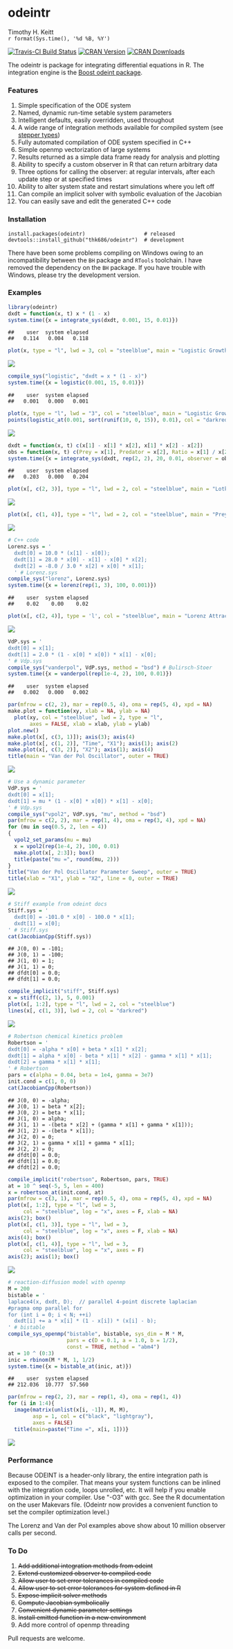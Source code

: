 # odeintr
Timothy H. Keitt  
`r format(Sys.time(), '%d %B, %Y')`  

[![Travis-CI Build Status](https://travis-ci.org/thk686/odeintr.svg?branch=master)](https://travis-ci.org/thk686/odeintr) [![CRAN Version](http://www.r-pkg.org/badges/version/odeintr)](http://www.r-pkg.org/badges/version/odeintr) [![CRAN Downloads](http://cranlogs.r-pkg.org/badges/odeintr)](http://cran.rstudio.com/web/packages/odeintr/index.html)

The odeintr is package for integrating differential equations in R. The integration engine is
the [Boost odeint package](http://www.odeint.com).

### Features

1. Simple specification of the ODE system
1. Named, dynamic run-time setable system parameters
1. Intelligent defaults, easily overridden, used throughout
1. A wide range of integration methods available for compiled system (see [stepper types](http://www.boost.org/doc/libs/1_58_0/libs/numeric/odeint/doc/html/boost_numeric_odeint/odeint_in_detail/steppers.html#boost_numeric_odeint.odeint_in_detail.steppers.stepper_overview))
1. Fully automated compilation of ODE system specified in C++
1. Simple openmp vectorization of large systems
1. Results returned as a simple data frame ready for analysis and plotting
1. Ability to specify a custom observer in R that can return arbitrary data
1. Three options for calling the observer: at regular intervals, after each update step or at specified times
1. Ability to alter system state and restart simulations where you left off
1. Can compile an implicit solver with symbolic evaluation of the Jacobian
1. You can easily save and edit the generated C++ code

### Installation

```
install.packages(odeintr)                   # released
devtools::install_github("thk686/odeintr")  # development
```

There have been some problems compiling on Windows owing to an incompatibility between
the `BH` package and `RTools` toolchain. I have removed the dependency on the `BH`
package. If you have trouble with Windows, please try the development version.

### Examples


```r
library(odeintr)
dxdt = function(x, t) x * (1 - x)
system.time({x = integrate_sys(dxdt, 0.001, 15, 0.01)})
```

```
##    user  system elapsed 
##   0.114   0.004   0.118
```

```r
plot(x, type = "l", lwd = 3, col = "steelblue", main = "Logistic Growth")
```

![](README_files/figure-html/unnamed-chunk-1-1.png) 

```r
compile_sys("logistic", "dxdt = x * (1 - x)")
system.time({x = logistic(0.001, 15, 0.01)})
```

```
##    user  system elapsed 
##   0.001   0.000   0.001
```

```r
plot(x, type = "l", lwd = "3", col = "steelblue", main = "Logistic Growth")
points(logistic_at(0.001, sort(runif(10, 0, 15)), 0.01), col = "darkred")
```

![](README_files/figure-html/unnamed-chunk-1-2.png) 


```r
dxdt = function(x, t) c(x[1] - x[1] * x[2], x[1] * x[2] - x[2])
obs = function(x, t) c(Prey = x[1], Predator = x[2], Ratio = x[1] / x[2])
system.time({x = integrate_sys(dxdt, rep(2, 2), 20, 0.01, observer = obs)})
```

```
##    user  system elapsed 
##   0.203   0.000   0.204
```

```r
plot(x[, c(2, 3)], type = "l", lwd = 2, col = "steelblue", main = "Lotka-Volterra Phase Plot")
```

![](README_files/figure-html/unnamed-chunk-2-1.png) 

```r
plot(x[, c(1, 4)], type = "l", lwd = 2, col = "steelblue", main = "Prey-Predator Ratio")
```

![](README_files/figure-html/unnamed-chunk-2-2.png) 


```r
# C++ code
Lorenz.sys = '
  dxdt[0] = 10.0 * (x[1] - x[0]);
  dxdt[1] = 28.0 * x[0] - x[1] - x[0] * x[2];
  dxdt[2] = -8.0 / 3.0 * x[2] + x[0] * x[1];
  ' # Lorenz.sys
compile_sys("lorenz", Lorenz.sys)
system.time({x = lorenz(rep(1, 3), 100, 0.001)})
```

```
##    user  system elapsed 
##    0.02    0.00    0.02
```

```r
plot(x[, c(2, 4)], type = 'l', col = "steelblue", main = "Lorenz Attractor")
```

![](README_files/figure-html/unnamed-chunk-3-1.png) 


```r
VdP.sys = '
dxdt[0] = x[1];
dxdt[1] = 2.0 * (1 - x[0] * x[0]) * x[1] - x[0];
' # Vdp.sys
compile_sys("vanderpol", VdP.sys, method = "bsd") # Bulirsch-Stoer
system.time({x = vanderpol(rep(1e-4, 2), 100, 0.01)})
```

```
##    user  system elapsed 
##   0.002   0.000   0.002
```

```r
par(mfrow = c(2, 2), mar = rep(0.5, 4), oma = rep(5, 4), xpd = NA)
make.plot = function(xy, xlab = NA, ylab = NA)
  plot(xy, col = "steelblue", lwd = 2, type = "l",
       axes = FALSE, xlab = xlab, ylab = ylab)
plot.new()
make.plot(x[, c(3, 1)]); axis(3); axis(4)
make.plot(x[, c(1, 2)], "Time", "X1"); axis(1); axis(2)
make.plot(x[, c(3, 2)], "X2"); axis(1); axis(4)
title(main = "Van der Pol Oscillator", outer = TRUE)
```

![](README_files/figure-html/unnamed-chunk-4-1.png) 


```r
# Use a dynamic parameter
VdP.sys = '
dxdt[0] = x[1];
dxdt[1] = mu * (1 - x[0] * x[0]) * x[1] - x[0];
' # Vdp.sys
compile_sys("vpol2", VdP.sys, "mu", method = "bsd")
par(mfrow = c(2, 2), mar = rep(1, 4), oma = rep(3, 4), xpd = NA)
for (mu in seq(0.5, 2, len = 4))
{
  vpol2_set_params(mu = mu)
  x = vpol2(rep(1e-4, 2), 100, 0.01)
  make.plot(x[, 2:3]); box()
  title(paste("mu =", round(mu, 2)))
}
title("Van der Pol Oscillator Parameter Sweep", outer = TRUE)
title(xlab = "X1", ylab = "X2", line = 0, outer = TRUE)
```

![](README_files/figure-html/unnamed-chunk-5-1.png) 


```r
# Stiff example from odeint docs
Stiff.sys = '
  dxdt[0] = -101.0 * x[0] - 100.0 * x[1];
  dxdt[1] = x[0];
' # Stiff.sys
cat(JacobianCpp(Stiff.sys))
```

```
## J(0, 0) = -101;
## J(0, 1) = -100;
## J(1, 0) = 1;
## J(1, 1) = 0;
## dfdt[0] = 0.0;
## dfdt[1] = 0.0;
```

```r
compile_implicit("stiff", Stiff.sys)
x = stiff(c(2, 1), 5, 0.001)
plot(x[, 1:2], type = "l", lwd = 2, col = "steelblue")
lines(x[, c(1, 3)], lwd = 2, col = "darkred")
```

![](README_files/figure-html/unnamed-chunk-6-1.png) 



```r
# Robertson chemical kinetics problem
Robertson = '
dxdt[0] = -alpha * x[0] + beta * x[1] * x[2];
dxdt[1] = alpha * x[0] - beta * x[1] * x[2] - gamma * x[1] * x[1];
dxdt[2] = gamma * x[1] * x[1];
' # Robertson
pars = c(alpha = 0.04, beta = 1e4, gamma = 3e7)
init.cond = c(1, 0, 0)
cat(JacobianCpp(Robertson))
```

```
## J(0, 0) = -alpha;
## J(0, 1) = beta * x[2];
## J(0, 2) = beta * x[1];
## J(1, 0) = alpha;
## J(1, 1) = -(beta * x[2] + (gamma * x[1] + gamma * x[1]));
## J(1, 2) = -(beta * x[1]);
## J(2, 0) = 0;
## J(2, 1) = gamma * x[1] + gamma * x[1];
## J(2, 2) = 0;
## dfdt[0] = 0.0;
## dfdt[1] = 0.0;
## dfdt[2] = 0.0;
```

```r
compile_implicit("robertson", Robertson, pars, TRUE)
at = 10 ^ seq(-5, 5, len = 400)
x = robertson_at(init.cond, at)
par(mfrow = c(3, 1), mar = rep(0.5, 4), oma = rep(5, 4), xpd = NA)
plot(x[, 1:2], type = "l", lwd = 3,
     col = "steelblue", log = "x", axes = F, xlab = NA)
axis(2); box()
plot(x[, c(1, 3)], type = "l", lwd = 3,
     col = "steelblue", log = "x", axes = F, xlab = NA)
axis(4); box()
plot(x[, c(1, 4)], type = "l", lwd = 3,
     col = "steelblue", log = "x", axes = F)
axis(2); axis(1); box()
```

![](README_files/figure-html/unnamed-chunk-7-1.png) 


```r
# reaction-diffusion model with openmp
M = 200
bistable = '
laplace4(x, dxdt, D);  // parallel 4-point discrete laplacian
#pragma omp parallel for
for (int i = 0; i < N; ++i)
  dxdt[i] += a * x[i] * (1 - x[i]) * (x[i] - b);
' # bistable
compile_sys_openmp("bistable", bistable, sys_dim = M * M,
                   pars = c(D = 0.1, a = 1.0, b = 1/2),
                   const = TRUE, method = "abm4")
at = 10 ^ (0:3)
inic = rbinom(M * M, 1, 1/2)
system.time({x = bistable_at(inic, at)})
```

```
##    user  system elapsed 
## 212.036  10.777  57.560
```

```r
par(mfrow = rep(2, 2), mar = rep(1, 4), oma = rep(1, 4))
for (i in 1:4){
  image(matrix(unlist(x[i, -1]), M, M),
        asp = 1, col = c("black", "lightgray"),
        axes = FALSE)
  title(main=paste("Time =", x[i, 1]))}
```

![](README_files/figure-html/unnamed-chunk-8-1.png) 

### Performance

Because ODEINT is a header-only library, the entire integration path is exposed to the compiler. That means your system functions can be inlined with the integration code, loops unrolled, etc. It will help if you enable optimization in your compiler. Use "-O3" with gcc. See the R documentation on the user Makevars file. (Odeintr now provides a convenient function to set the compiler
optimization level.)

The Lorenz  and Van der Pol examples above show about 10 million observer calls per second.

### To Do

1. ~~Add additional integration methods from odeint~~
1. ~~Extend customized observer to compiled code~~
1. ~~Allow user to set error tolerances in compiled code~~
1. ~~Allow user to set error tolerances for system defined in R~~
1. ~~Expose implicit solver methods~~
1. ~~Compute Jacobian symbolically~~
1. ~~Convenient dynamic parameter settings~~
1. ~~Install emitted function in a new environment~~
1. Add more control of openmp threading

Pull requests are welcome.


